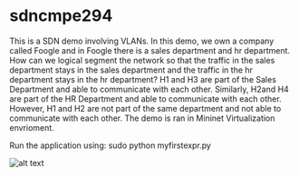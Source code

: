 # sdncmpe294

This is a SDN demo involving VLANs. In this demo, we own a company called Foogle and in Foogle there is a sales department and hr department. How can we logical segment the network so that the traffic in the sales department stays in the sales department and the traffic in the hr department stays in the hr department? H1 and H3 are part of the Sales Department and able to communicate with each other. Similarly, H2and H4 are part of the HR Department and able to communicate with each other. However, H1 and H2 are not part of the same department and not able to communicate with each other. The demo is ran in Mininet Virtualization envrioment. 

Run the application using: 
sudo python myfirstexpr.py


![alt text](https://github.com/lzhang100/sdncmpe294/blob/master/cmpe294sdnslides%20(2).jpg)

